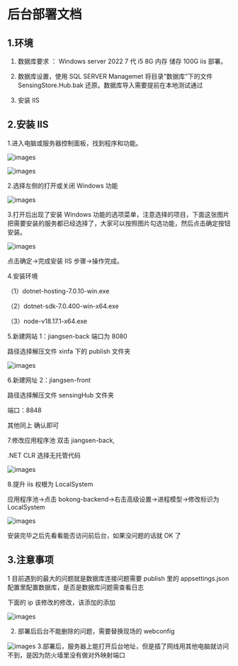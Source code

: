 # 后台部署文档

## 1.环境

1. 数据库要求 ： Windows server 2022 7 代 i5 8G 内存 储存 100G iis 部署。

2. 数据库设置，使用 SQL SERVER Managemet 将目录“数据库”下的文件 SensingStore.Hub.bak 还原。数据库导入需要提前在本地测试通过

3. 安装 IIS

## 2.安装 IIS

1.进入电脑或服务器控制面板，找到程序和功能。

![images](https://sensingstore.oss-cn-shanghai.aliyuncs.com/Troncell/Knowledge/Docs/Centering/images/back/1.png)

![images](https://sensingstore.oss-cn-shanghai.aliyuncs.com/Troncell/Knowledge/Docs/Centering/images/back/2.png)

2.选择左侧的打开或关闭 Windows 功能

![images](https://sensingstore.oss-cn-shanghai.aliyuncs.com/Troncell/Knowledge/Docs/Centering/images/back/3.png)

3.打开后出现了安装 Windows 功能的选项菜单，注意选择的项目，下面这张图片把需要安装的服务都已经选择了，大家可以按照图片勾选功能，然后点击确定按钮安装。

![images](https://sensingstore.oss-cn-shanghai.aliyuncs.com/Troncell/Knowledge/Docs/Centering/images/back/4.png)

点击确定->完成安装 IIS 步骤->操作完成。

4.安装环境

（1）dotnet-hosting-7.0.10-win.exe

（2）dotnet-sdk-7.0.400-win-x64.exe

（3）node-v18.17.1-x64.exe

5.新建网站 1：jiangsen-back 端口为 8080

路径选择解压文件 xinfa 下的 publish 文件夹

![images](https://sensingstore.oss-cn-shanghai.aliyuncs.com/Troncell/Knowledge/Docs/Centering/images/back/5.png)

6.新建网址 2：jiangsen-front

路径选择解压文件 sensingHub 文件夹

端口：8848

其他同上 确认即可

7.修改应用程序池 双击 jiangsen-back,

.NET CLR 选择无托管代码

![images](https://sensingstore.oss-cn-shanghai.aliyuncs.com/Troncell/Knowledge/Docs/Centering/images/back/6.png)

8.提升 iis 权根为 LocalSystem

应用程序池->点击 bokong-backend->右击高级设置->进程模型->修改标识为 LocalSystem

![images](https://sensingstore.oss-cn-shanghai.aliyuncs.com/Troncell/Knowledge/Docs/Centering/images/back/7.png)

安装完毕之后先看看能否访问前后台，如果没问题的话就 OK 了

## 3.注意事项

1 目前遇到的最大的问题就是数据库连接问题需要 publish 里的 appsettings.json 配置里配置数据库，是否是数据库问题需查看日志

下面的 ip 该修改的修改，该添加的添加

![images](https://sensingstore.oss-cn-shanghai.aliyuncs.com/Troncell/Knowledge/Docs/Centering/images/back/8.png)

2. 部署后后台不能删除的问题，需要替换现场的 webconfig

![images](https://sensingstore.oss-cn-shanghai.aliyuncs.com/Troncell/Knowledge/Docs/Centering/images/back/9.png)
3.部署后，服务器上能打开后台地址，但是插了网线用其他电脑就访问不到，是因为防火墙里没有做对外映射端口
